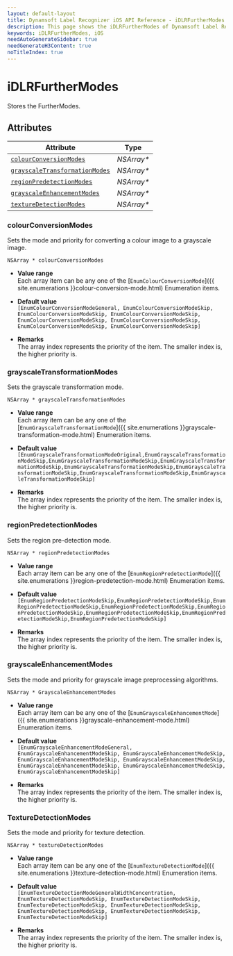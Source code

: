 ```yaml
---
layout: default-layout
title: Dynamsoft Label Recognizer iOS API Reference - iDLRFurtherModes
description: This page shows the iDLRFurtherModes of Dynamsoft Label Recognizer for iOS SDK.
keywords: iDLRFurtherModes, iOS
needAutoGenerateSidebar: true
needGenerateH3Content: true
noTitleIndex: true
---
```



# iDLRFurtherModes
Stores the FurtherModes. 

## Attributes
  
| Attribute | Type |
|---------- | ---- |
| [`colourConversionModes`](#colourconversionmodes) | *NSArray\** |
| [`grayscaleTransformationModes`](#grayscaletransformationmodes) | *NSArray\** |
| [`regionPredetectionModes`](#regionpredetectionmodes) | *NSArray\** |
| [`grayscaleEnhancementModes`](#grayscaleenhancementmodes) | *NSArray\** | 
| [`textureDetectionModes`](#texturedetectionmodes) | *NSArray\** |


### colourConversionModes
Sets the mode and priority for converting a colour image to a grayscale image.

```objc
NSArray * colourConversionModes
```

- **Value range**  
   Each array item can be any one of the [`EnumColourConversionMode`]({{ site.enumerations }}colour-conversion-mode.html) Enumeration items. 
     
- **Default value**  
   `[EnumColourConversionModeGeneral, EnumColourConversionModeSkip, EnumColourConversionModeSkip, EnumColourConversionModeSkip, EnumColourConversionModeSkip, EnumColourConversionModeSkip, EnumColourConversionModeSkip, EnumColourConversionModeSkip]`  
     
- **Remarks**  
   The array index represents the priority of the item. The smaller index is, the higher priority is.  



### grayscaleTransformationModes
Sets the grayscale transformation mode.
```objc
NSArray * grayscaleTransformationModes
```
- **Value range**   
    Each array item can be any one of the [`EnumGrayscaleTransformationMode`]({{ site.enumerations }}grayscale-transformation-mode.html) Enumeration items.
      
- **Default value**   
    `[EnumGrayscaleTransformationModeOriginal,EnumGrayscaleTransformationModeSkip,EnumGrayscaleTransformationModeSkip,EnumGrayscaleTransformationModeSkip,EnumGrayscaleTransformationModeSkip,EnumGrayscaleTransformationModeSkip,EnumGrayscaleTransformationModeSkip,EnumGrayscaleTransformationModeSkip]`
    
- **Remarks**   
    The array index represents the priority of the item. The smaller index is, the higher priority is.
  


### regionPredetectionModes
Sets the region pre-detection mode.
```objc
NSArray * regionPredetectionModes
```
- **Value range**   
    Each array item can be any one of the [`EnumRegionPredetectionMode`]({{ site.enumerations }}region-predetection-mode.html) Enumeration items.
      
- **Default value**   
    `[EnumRegionPredetectionModeSkip,EnumRegionPredetectionModeSkip,EnumRegionPredetectionModeSkip,EnumRegionPredetectionModeSkip,EnumRegionPredetectionModeSkip,EnumRegionPredetectionModeSkip,EnumRegionPredetectionModeSkip,EnumRegionPredetectionModeSkip]`
    
- **Remarks**   
    The array index represents the priority of the item. The smaller index is, the higher priority is.


### grayscaleEnhancementModes
Sets the mode and priority for grayscale image preprocessing algorithms.

```objc
NSArray * GrayscaleEnhancementModes
```

- **Value range**  
   Each array item can be any one of the [`EnumGrayscaleEnhancementMode`]({{ site.enumerations }}grayscale-enhancement-mode.html) Enumeration items.  
     
- **Default value**  
   `[EnumGrayscaleEnhancementModeGeneral, EnumGrayscaleEnhancementModeSkip, EnumGrayscaleEnhancementModeSkip, EnumGrayscaleEnhancementModeSkip, EnumGrayscaleEnhancementModeSkip, EnumGrayscaleEnhancementModeSkip, EnumGrayscaleEnhancementModeSkip, EnumGrayscaleEnhancementModeSkip]`  
     
- **Remarks**  
   The array index represents the priority of the item. The smaller index is, the higher priority is.


### TextureDetectionModes
Sets the mode and priority for texture detection. 

```objc
NSArray * textureDetectionModes
```

- **Value range**  
   Each array item can be any one of the [`EnumTextureDetectionMode`]({{ site.enumerations }}texture-detection-mode.html) Enumeration items.  
     
- **Default value**  
   `[EnumTextureDetectionModeGeneralWidthConcentration, EnumTextureDetectionModeSkip, EnumTextureDetectionModeSkip, EnumTextureDetectionModeSkip, EnumTextureDetectionModeSkip, EnumTextureDetectionModeSkip, EnumTextureDetectionModeSkip, EnumTextureDetectionModeSkip]`  
     
- **Remarks**  
   The array index represents the priority of the item. The smaller index is, the higher priority is.
